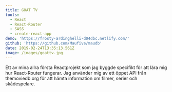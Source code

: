 ```yaml
---
title: GOAT TV
tools:
  - React
  - React-Router
  - SASS
  - create-react-app
demo: 'https://frosty-ardinghelli-d04dbc.netlify.com/'
github: 'https://github.com/Maufive/maudb'
date: 2019-02-24T13:35:13.561Z
image: /images/goattv.jpg
---
```

Ett av mina allra första Reactprojekt som jag byggde specifikt för att lära mig hur React-Router fungerar. Jag använder mig av ett öppet API från themoviedb.org för att hämta information om filmer, serier och skådespelare.
